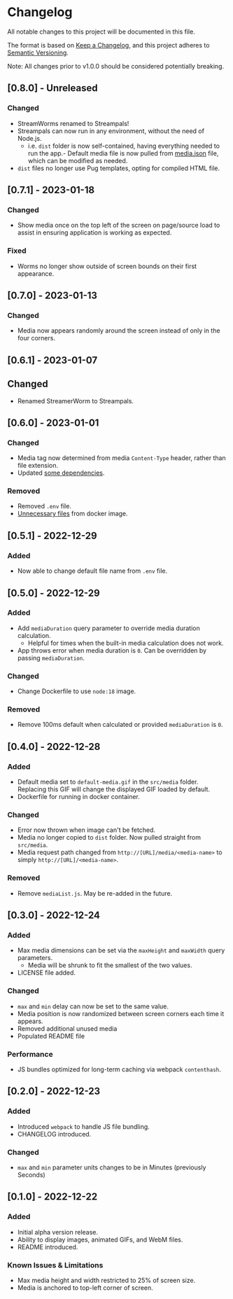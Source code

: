 # Changelog

All notable changes to this project will be documented in this file.

The format is based on [Keep a Changelog](https://keepachangelog.com/en/1.0.0/),
and this project adheres to [Semantic Versioning](https://semver.org/spec/v2.0.0.html).

Note: All changes prior to v1.0.0 should be considered potentially breaking.

## [0.8.0] - Unreleased

### Changed

- StreamWorms renamed to Streampals!
- Streampals can now run in any environment, without the need of Node.js.
  - i.e. `dist` folder is now self-contained, having everything needed to run the app.- Default media file is now pulled from [media.json](./dist/js/resources/media.json) file, which can be modified as
  needed.
- `dist` files no longer use Pug templates, opting for compiled HTML file.

## [0.7.1] - 2023-01-18

### Changed

- Show media once on the top left of the screen on page/source load to assist in ensuring application is working as
  expected.

### Fixed

- Worms no longer show outside of screen bounds on their first appearance.

## [0.7.0] - 2023-01-13

### Changed

- Media now appears randomly around the screen instead of only in the four corners.

## [0.6.1] - 2023-01-07

## Changed

- Renamed StreamerWorm to Streampals.

## [0.6.0] - 2023-01-01

### Changed

- Media tag now determined from media `Content-Type` header, rather than file extension.
- Updated [some dependencies](package.json).

### Removed

- Removed `.env` file.
- [Unnecessary files](.dockerignore) from docker image.

## [0.5.1] - 2022-12-29

### Added

- Now able to change default file name from `.env` file.

## [0.5.0] - 2022-12-29

### Added

- Add `mediaDuration` query parameter to override media duration calculation.
    - Helpful for times when the built-in media calculation does not work.
- App throws error when media duration is `0`. Can be overridden by passing `mediaDuration`.

### Changed

- Change Dockerfile to use `node:18` image.

### Removed

- Remove 100ms default when calculated or provided `mediaDuration` is `0`.

## [0.4.0] - 2022-12-28

### Added

- Default media set to `default-media.gif` in the `src/media` folder. Replacing this GIF will change the displayed GIF
  loaded by default.
- Dockerfile for running in docker container.

### Changed

- Error now thrown when image can't be fetched.
- Media no longer copied to `dist` folder. Now pulled straight from `src/media`.
- Media request path changed from `http://[URL]/media/<media-name>` to simply `http://[URL]/<media-name>`.

### Removed

- Remove `mediaList.js`. May be re-added in the future.

## [0.3.0] - 2022-12-24

### Added

- Max media dimensions can be set via the `maxHeight` and `maxWidth` query parameters.
    - Media will be shrunk to fit the smallest of the two values.
- LICENSE file added.

### Changed

- `max` and `min` delay can now be set to the same value.
- Media position is now randomized between screen corners each time it appears.
- Removed additional unused media
- Populated README file

### Performance

- JS bundles optimized for long-term caching via webpack `contenthash`.

## [0.2.0] - 2022-12-23

### Added

- Introduced `webpack` to handle JS file bundling.
- CHANGELOG introduced.

### Changed

- `max` and `min` parameter units changes to be in Minutes (previously Seconds)

## [0.1.0] - 2022-12-22

### Added

- Initial alpha version release.
- Ability to display images, animated GIFs, and WebM files.
- README introduced.

### Known Issues & Limitations

- Max media height and width restricted to 25% of screen size.
- Media is anchored to top-left corner of screen.